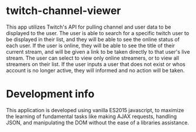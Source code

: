 # twitch-channel-viewer
This app utilizes Twitch's API for pulling channel and user data to be displayed to the user. The user is able to search for a specific twitch user to be displayed in their list, and they will be able to see the online status of each user. If the user is online, they will be able to see the title of their current stream, and will be given a link to be taken directly to that user's live stream. The user can select to view only online streamers, or to view all streamers on their list. If the user inputs a user that does not exist or whos account is no longer active, they will informed and no action will be taken. 

# Development info
This application is developed using vanilla ES2015 javascript, to maximize the learning of fundamental tasks like making AJAX requests, handling JSON, and manipulating the DOM without the ease of a libraries assistance.
